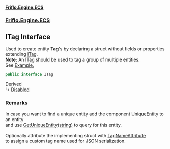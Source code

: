 #### [Friflo.Engine.ECS](index.md#'index')
### [Friflo.Engine.ECS](Friflo.Engine.ECS.md#'Friflo.Engine.ECS')

## ITag Interface

Used to create entity <b>Tag</b>'s by declaring a struct without fields or properties extending [ITag](ITag.md#'Friflo.Engine.ECS.ITag').<br/><b>Note:</b> An [ITag](ITag.md#'Friflo.Engine.ECS.ITag') should be used to tag a group of multiple entities.<br/>
See <a href="https://github.com/friflo/Friflo.Json.Fliox/blob/main/Engine/README.md#tag">Example.</a>

```csharp
public interface ITag
```

Derived  
&#8627; [Disabled](Disabled.md#'Friflo.Engine.ECS.Disabled')

### Remarks
In case you want to find a unique entity add the component [UniqueEntity](UniqueEntity.md#'Friflo.Engine.ECS.UniqueEntity') to an entity<br/>
and use [GetUniqueEntity(string)](EntityStoreBase.GetUniqueEntity(string).md#'Friflo.Engine.ECS.EntityStoreBase.GetUniqueEntity(string)') to query for this entity.<br/><br/>
Optionally attribute the implementing struct with [TagNameAttribute](TagNameAttribute.md#'Friflo.Engine.ECS.TagNameAttribute')<br/>
to assign a custom tag name used for JSON serialization.